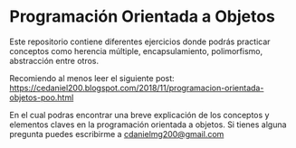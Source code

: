 # Programación Orientada a Objetos
Este repositorio contiene diferentes ejercicios donde podrás practicar
conceptos como herencia múltiple, encapsulamiento, polimorfismo, abstracción
entre otros.

Recomiendo al menos leer el siguiente post:
https://cedaniel200.blogspot.com/2018/11/programacion-orientada-objetos-poo.html

En el cual podras encontrar una breve explicación de los conceptos y elementos claves
en la programación orientada a objetos.
Si tienes alguna pregunta puedes escribirme a cdanielmg200@gmail.com